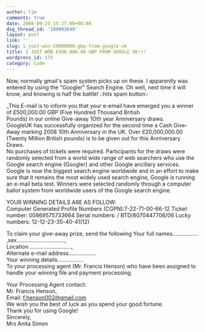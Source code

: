 ```yaml
---
author: tim
comments: true
date: 2008-09-25 15:27:00+00:00
dsq_thread_id: '109993649'
layout: post
link: ''
slug: i-just-won-50000000-gbp-from-google-uk
title: I JUST WON £500,000.00 GBP FROM GOOGLE UK!!!
wordpress_id: 175
category: Code
---
```


Now, normally gmail's spam system picks up on these.  I apparently was entered
by using the "Googler" Search Engine.  Oh well, next time it will know, and
knowing is half the battle! ::hits spam button::  
  
_This E-mail is to inform you that your e-email have emerged you a winner of
£500,000.00 GBP (Five Hundred Thousand British  
Pounds) in our online Give-away 1Oth year Anniversary draws.  
GoogleUK has successfully organized for the second time a Cash Give-Away
marking 2008 10th Anniversary in the UK. Over £20,000,000.00 (Twenty Million
British pounds) is to be given out for this Anniversary Draws.  
No purchases of tickets were required. Participants for the draws were
randomly selected from a world wide range of web searchers who use the Google
search engine (Googler) and other Google ancillary services. Google is now the
biggest search engine worldwide and in an effort to make sure that it remains
the most widely used search engine, Google is running an e-mail beta test.
Winners were selected randomly through a computer ballot system from worldwide
users of the Google search engine.  
  
YOUR WINNING DETAILS ARE AS FOLLOW:  
Computer Generated Profile Numbers (CGPN):7-22-71-00-66-12 Ticket number:
00869575733664 Serial numbers: / BTD/8070447706/06 Lucky numbers:
12-12-23-35-40-41(12)  
  
To claim your give-away prize, send the following Your full
names.................  
,sex...............................,  
Location............................,  
Alternate e-mail address..................  
Your winning details.................  
To your processing agent (Mr. Francis Henson) who have been assigned to handle
your winning file and payment processing.  
  
Your Processing Agent contact:  
Mr. Francis Henson,  
Email: f.henson002@gmail.com  
We wish you the best of luck as you spend your good fortune.  
Thank you for using Google!  
Sincerely,  
Mrs Anita Simon  
